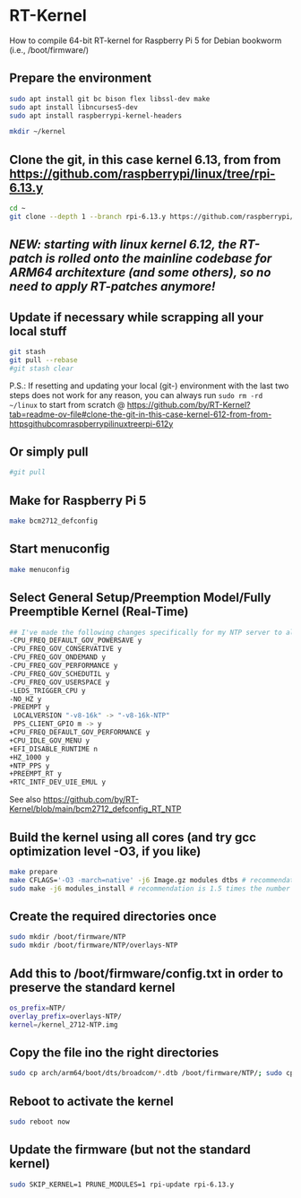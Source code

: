 # RT-Kernel
How to compile 64-bit RT-kernel for Raspberry Pi 5 for Debian bookworm (i.e., /boot/firmware/)

## Prepare the environment
```bash
sudo apt install git bc bison flex libssl-dev make
sudo apt install libncurses5-dev
sudo apt install raspberrypi-kernel-headers

mkdir ~/kernel
```
## Clone the git, in this case kernel 6.13, from from https://github.com/raspberrypi/linux/tree/rpi-6.13.y
```bash
cd ~
git clone --depth 1 --branch rpi-6.13.y https://github.com/raspberrypi/linux
```
## *NEW: starting with linux kernel 6.12, the RT-patch is rolled onto the mainline codebase for ARM64 architexture (and some others), so no need to apply RT-patches anymore!*

## Update if necessary while scrapping all your local stuff
```bash
git stash
git pull --rebase
#git stash clear
```
P.S.: If resetting and updating your local (git-) environment with the last two steps does not work for any reason, you can always run `sudo rm -rd ~/linux` to start from scratch @ https://github.com/by/RT-Kernel?tab=readme-ov-file#clone-the-git-in-this-case-kernel-612-from-from-httpsgithubcomraspberrypilinuxtreerpi-612y
## Or simply pull
```bash
#git pull
```
## Make for Raspberry Pi 5
```bash
make bcm2712_defconfig
```
## Start menuconfig
```bash
make menuconfig
```
## Select General Setup/Preemption Model/Fully Preemptible Kernel (Real-Time)
```bash
## I've made the following changes specifically for my NTP server to also enable kernel PPS:
-CPU_FREQ_DEFAULT_GOV_POWERSAVE y
-CPU_FREQ_GOV_CONSERVATIVE y
-CPU_FREQ_GOV_ONDEMAND y
-CPU_FREQ_GOV_PERFORMANCE y
-CPU_FREQ_GOV_SCHEDUTIL y
-CPU_FREQ_GOV_USERSPACE y
-LEDS_TRIGGER_CPU y
-NO_HZ y
-PREEMPT y
 LOCALVERSION "-v8-16k" -> "-v8-16k-NTP"
 PPS_CLIENT_GPIO m -> y
+CPU_FREQ_DEFAULT_GOV_PERFORMANCE y
+CPU_IDLE_GOV_MENU y
+EFI_DISABLE_RUNTIME n
+HZ_1000 y
+NTP_PPS y
+PREEMPT_RT y
+RTC_INTF_DEV_UIE_EMUL y
```
See also https://github.com/by/RT-Kernel/blob/main/bcm2712_defconfig_RT_NTP

## Build the kernel using all cores (and try gcc optimization level -O3, if you like)
```bash
make prepare
make CFLAGS='-O3 -march=native' -j6 Image.gz modules dtbs # recommendation is 1.5 times the number of cores (=4), which equals 6
sudo make -j6 modules_install # recommendation is 1.5 times the number of cores (=4), which equals 6
```
## Create the required directories once
```bash
sudo mkdir /boot/firmware/NTP
sudo mkdir /boot/firmware/NTP/overlays-NTP
```
## Add this to /boot/firmware/config.txt in order to preserve the standard kernel
```bash
os_prefix=NTP/
overlay_prefix=overlays-NTP/
kernel=/kernel_2712-NTP.img
```
## Copy the file ino the right directories
```bash
sudo cp arch/arm64/boot/dts/broadcom/*.dtb /boot/firmware/NTP/; sudo cp arch/arm64/boot/dts/overlays/*.dtb* /boot/firmware/NTP/overlays-NTP/; sudo cp arch/arm64/boot/dts/overlays/README /boot/firmware/NTP/overlays-NTP/; sudo cp arch/arm64/boot/Image.gz /boot/firmware/kernel_2712-NTP.img
```
## Reboot to activate the kernel
```bash
sudo reboot now
```
## Update the firmware (but not the standard kernel)
```bash
sudo SKIP_KERNEL=1 PRUNE_MODULES=1 rpi-update rpi-6.13.y
```
